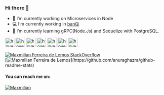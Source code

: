### Hi there 👋

- 🔭 I’m currently working on Microservices in Node 
- 💻 I’m currently working in [banQi](https://banqi.com.br/)
- 🌱 I’m currently learning gRPC(Node.Js) and Sequelize with PostgreSQL.
<p>
    <img src="https://img.icons8.com/color/2x/nodejs.png" width="30" title="hover text">
    <img src="https://img.icons8.com/color/2x/javascript.png" width="30" title="hover text">
    <img src="https://img.icons8.com/color/2x/spring-logo.png" width="30" title="hover text">
    <img src="https://img.icons8.com/color/2x/vue-js.png" width="30" title="hover text">
    <img src="https://img.icons8.com/fluency/2x/docker.png" width="30" title="hover text">
    <img src="https://img.icons8.com/color/2x/kubernetes.png" width="30" title="hover text">
    <img src="https://img.icons8.com/color/2x/postgreesql.png" width="30" title="hover text">
</p>



[![Maxmilian Ferreira de Lemos StackOverflow](https://github-readme-stackoverflow.vercel.app/?userID=6034820&theme=dark&layout=compact)](https://stackoverflow.com/users/6558042/omid-nikrah)
 <br>
[![Maxmilian Ferreira de Lemos](https://github-readme-stats.vercel.app/api?username=maxdelemos&show_icons=true&title_color=#bf0000&icon_color=#0033c6&text_color=9f9f9f&bg_color=151515")](https://github.com/anuraghazra/github-readme-stats)


#### You can reach me on:

  <a href="https://www.linkedin.com/in/maxmilian/" target="_blank">
    <img src="https://img.shields.io/badge/LinkedIn-0077B5?style=for-the-badge&logo=linkedin&logoColor=white" title="Maxmilian">
  </a>
  
  

  



